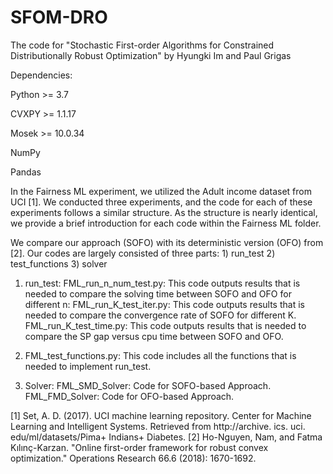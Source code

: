 # SFOM-DRO
The code for "Stochastic First-order Algorithms for Constrained Distributionally Robust Optimization" by Hyungki Im and Paul Grigas

Dependencies:

Python >= 3.7

CVXPY >= 1.1.17

Mosek >= 10.0.34

NumPy

Pandas 


In the Fairness ML experiment, we utilized the Adult income dataset from UCI [1]. We conducted three experiments, and the code for each of these experiments follows a similar structure. 
As the structure is nearly identical, we provide a brief introduction for each code within the Fairness ML folder.


We compare our approach (SOFO) with its deterministic version (OFO) from [2].
Our codes are largely consisted of three parts: 1) run_test 2) test_functions 3) solver
1) run_test: 
FML_run_n_num_test.py: This code outputs results that is needed to compare the solving time between SOFO and OFO for different n:
FML_run_K_test_iter.py: This code outputs results that is needed to compare the convergence rate of SOFO for different K.
FML_run_K_test_time.py: This code outputs results that is needed to compare the SP gap versus cpu time between SOFO and OFO.

2) FML_test_functions.py:
This code includes all the functions that is needed to implement run_test.

3) Solver:
FML_SMD_Solver: Code for SOFO-based Approach.
FML_FMD_Solver: Code for OFO-based Approach.






[1] Set, A. D. (2017). UCI machine learning repository. Center for Machine Learning and Intelligent Systems.
 Retrieved from http://archive. ics. uci. edu/ml/datasets/Pima+ Indians+ Diabetes.
[2] Ho-Nguyen, Nam, and Fatma Kılınç-Karzan. "Online first-order framework for robust convex optimization." Operations Research 66.6 (2018): 1670-1692.
